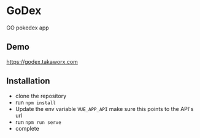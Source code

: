 # GoDex

GO pokedex app

## Demo

https://godex.takaworx.com

## Installation

- clone the repository
- run `npm install`
- Update the env variable `VUE_APP_API` make sure this points to the API's url
- run `npm run serve`
- complete
